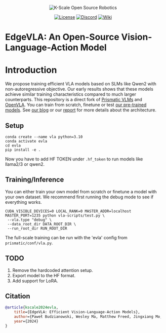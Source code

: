 <p align="center">
  <picture>
    <img alt="K-Scale Open Source Robotics" src="https://media.kscale.dev/kscale-open-source-header.png" style="max-width: 100%;">
  </picture>
</p>

<div align="center">

[![License](https://img.shields.io/badge/license-MIT-green)](https://github.com/kscalelabs/onshape/blob/main/LICENSE)
[![Discord](https://img.shields.io/discord/1224056091017478166)](https://discord.gg/k5mSvCkYQh)
[![Wiki](https://img.shields.io/badge/wiki-humanoids-black)](https://humanoids.wiki)
</div>

# EdgeVLA: An Open-Source Vision-Language-Action Model

# Introduction
We propose training efficient VLA models based on SLMs like Qwen2 with non-autoregressive objective. Our early results shows that these models achieve similar training characteristics compared to much larger counterparts. This repository is a direct fork of [Prismatic VLMs](https://github.com/TRI-ML/prismatic-vlms) and [OpenVLA](https://github.com/openvla/openvla). You can train from scratch, finetune or test [our pre-trained models]([https://kscale-public.s3.amazonaws.com/evla_18092024/](https://kscale-public.s3.amazonaws.com/evla_18092024/evla_18092024.tar.gz)). See [our blog](https://medium.com/@budzianowski/34baf4f434ec) or our [report](https://kscale-public.s3.amazonaws.com/evla_18092024/report.pdf) for more details about the architecture.

## Setup
```
conda create --name vla python=3.10
conda activate evla
cd evla
pip install -e .
```
Now you have to add HF TOKEN under `.hf_token` to run models like llama2/3 or qwen2.

## Training/Inference
You can either train your own model from scratch or finetune a model with your own dataset.
We recommend first running the debug mode to see if everything works.
```
CUDA_VISIBLE_DEVICES=0 LOCAL_RANK=0 MASTER_ADDR=localhost MASTER_PORT=1235 python vla-scripts/test.py \
 --vla.type "debug" \
 --data_root_dir DATA_ROOT_DIR \
 --run_root_dir RUN_ROOT_DIR
```
The full-scale training can be run with the 'evla' config from `prismatic/conf/vla.py`.


## TODO
1. Remove the hardcoded attention setup.
2. Export model to the HF format.
3. Add support for LoRA.


## Citation

```bibtex
@article{kscale2024evla,
    title={EdgeVLA: Efficient Vision-Language-Action Models},
    author={Paweł Budzianowski, Wesley Ma, Matthew Freed, Jingxiang Mo, Aaron Xie, Viraj Tipnis, Benjamin Bolte},
    year={2024}
} 
```
